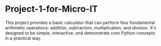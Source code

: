 # Project-1-for-Micro-IT
This project provides a basic calculator that can perform four fundamental arithmetic operations: addition, subtraction, multiplication, and division. It's designed to be simple, interactive, and demonstrate core Python concepts in a practical way.
